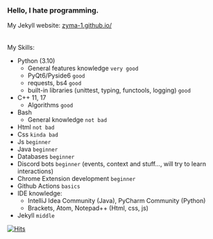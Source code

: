 ### Hello, I hate programming.

My Jekyll website: [zyma-1.github.io/](https://zyma-1.github.io/)
<br/><br/><br/>
My Skills:
  - Python (3.10)
    - General features knowledge `very good`
    - PyQt6/Pyside6 `good`
    - requests, bs4 `good`
    - built-in libraries (unittest, typing, functools, logging) `good`
  - C++ 11, 17
    - Algorithms `good`
  - Bash
    - General knowledge `not bad`
  - Html `not bad`
  - Css `kinda bad`
  - Js `beginner`
  - Java `beginner`
  - Databases `beginner`
  - Discord bots `beginner` (events, context and stuff..., will try to learn interactions)
  - Chrome Extension development `beginner`
  - Github Actions `basics`
  - IDE knowledge:
    - IntelliJ Idea Community (Java), PyCharm Community (Python)
    - Brackets, Atom, Notepad++ (Html, css, js)
  - Jekyll `middle`

[![Hits](https://hits.seeyoufarm.com/api/count/incr/badge.svg?url=https%3A%2F%2Fgithub.com%2FZyMa-1&count_bg=%2379C83D&title_bg=%23555555&icon=&icon_color=%23E7E7E7&title=visitors&edge_flat=false)](https://hits.seeyoufarm.com)
